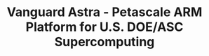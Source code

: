 ---
categories:
- bkk19
description: The Vanguard program looks to expand the potential technology choices
  for leadership class High Performance Computing (HPC) platforms, not only for the
  National Nuclear Security Administration (NNSA) and the Department of Energy (DOE),
  but also for the wider HPC community. Specifically, there is a need to expand the
  supercomputing ecosystem by investing and developing emerging, yet-to-be-proven
  technologies and address both hardware and software challenges together and prove-out
  the viability of such novel platforms for production workloads.<br /> <br /> The
  first deployment of Vanguard is Astra, a prototype Petascale ARM supercomputer sited
  at Sandia National Laboratories. This talk will focus on the architectural details
  of Astra, as well as the Advanced Tri-Lab Software Environment (ATSE) and significant
  investments being made towards the ARM software ecosystem. Furthermore, we will
  share initial performance results, first experiences, and outlay several planned
  research activities.
image:
  featured: 'true'
  path: /assets/images/featured-images/bkk19/BKK19-218.png
session_attendee_num: '10'
session_id: BKK19-218
session_room: Session Room 1 (Lotus 1-2)
session_slot:
  end_time: '2019-04-02 12:55:00'
  start_time: '2019-04-02 12:30:00'
session_speakers:
- speaker_bio: Andrew Younge is a Computer Scientist at Sandia National Laboratories
    with the Scalable System Software group. His research interests include High Performance
    Computing, Virtualization, Distributed Systems, and energy efficient computing.
    The central focal point of Andrew’s work is to improve the usability and efficiency
    of supercomputing system software. He has a Ph.D in Computer Science from Indiana
    University, where he was the Persistent Systems fellow and a member of the FutureGrid
    project, an NSF-funded experimental Cloud testbed. Over the years, Andrew has
    held visiting positions at the MITRE Corporation, the University of Southern California
    / Information Sciences Institute, and the University of Maryland, College Park.
    He received his Bachelors and Masters of Science from the Computer Science Department
    at Rochester Institute of Technology (RIT) in 2008 and 2010, respectively.
  speaker_company: Sandia National Laboratories
  speaker_image: /assets/images/speakers/bkk19/andrew-younge.jpg
  speaker_location: ''
  speaker_name: Andrew Younge
  speaker_position: Computer Scientist
  speaker_username: ajyoung1
- speaker_bio: ''
  speaker_company: ''
  speaker_image: /assets/images/speakers/placeholder.jpg
  speaker_location: ''
  speaker_name: Kevin Pedretti
  speaker_position: ''
  speaker_username: ktpedre
session_track: HPC
tag: session
tags:
- HPC
- Data Center
title: Vanguard Astra - Petascale ARM Platform for U.S. DOE/ASC Supercomputing
---